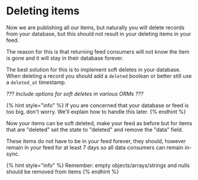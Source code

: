 # Deleting items

Now we are publishing all our items, but naturally you will delete records from your database, but this should not result in your deleting items in your feed.

The reason for this is that returning feed consumers will not know the item is gone and it will stay in their database forever.

The best solution for this is to implement soft deletes in your database. When deleting a record you should add a `deleted` boolean or better still use a `deleted_at` timestamp.&#x20;

_??? Include options for soft deletes in various ORMs ???_

{% hint style="info" %}
If you are concerned that your database or feed is too big, don't worry. We'll explain how to handle this later.
{% endhint %}

Now your items can be soft deleted, make your feed as before but for items that are "deleted" set the state to "deleted" and remove the "data" field.&#x20;

These items do not have to be in your feed forever, they should, however remain in your feed for at least 7 days so all data consumers can remain in-sync.

{% hint style="info" %}
Remember:  empty objects/arrays/strings and nulls should be removed from items
{% endhint %}



